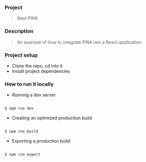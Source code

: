 ### Project

> Next PWA

### Description

> An example of how to integrate PWA into a React application

### Project setup

- Clone the repo, cd into it
- Install project dependencies


### How to run it locally

- Running a dev server

```bash

$ npm run dev

```

- Creating an optimized production build

```bash

$ npm run build

```


- Exporting a production build

```bash

$ npm run export

```